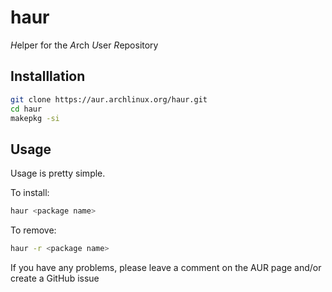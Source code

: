 # haur

*H*elper for the *A*rch *U*ser *R*epository

## Installlation

```bash
git clone https://aur.archlinux.org/haur.git
cd haur
makepkg -si
```

## Usage

Usage is pretty simple.

To install:
```bash
haur <package name>
```

To remove:
```bash
haur -r <package name>
```

If you have any problems, please leave a comment on the AUR page and/or create a GitHub issue
